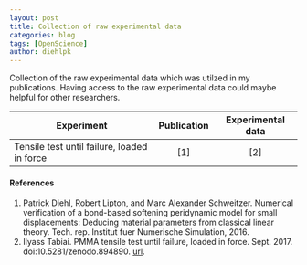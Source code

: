 ```yaml
---
layout: post
title: Collection of raw experimental data
categories: blog
tags: [OpenScience]
author: diehlpk
---
```

Collection of the raw experimental data which was utilzed in my publications. Having access to the raw experimental data could maybe helpful for other researchers.

| Experiment | Publication           | Experimental data  |
|-------------|:-------------:|:-----:|
| Tensile test until failure, loaded in force     | [1] |  [2]|


#### References
1. Patrick Diehl, Robert Lipton, and Marc Alexander Schweitzer. Numerical  verification  of  a  bond-based  softening  peridynamic  model  for  small  displacements: Deducing  material  parameters  from  classical  linear  theory. Tech.  rep. Institut fuer Numerische Simulation, 2016.
2. Ilyass Tabiai. PMMA  tensile  test  until  failure, loaded  in  force. Sept. 2017. doi:10.5281/zenodo.894890.
[url](https://doi.org/10.5281/zenodo.894890).


